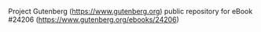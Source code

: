 Project Gutenberg (https://www.gutenberg.org) public repository for eBook #24206 (https://www.gutenberg.org/ebooks/24206)
